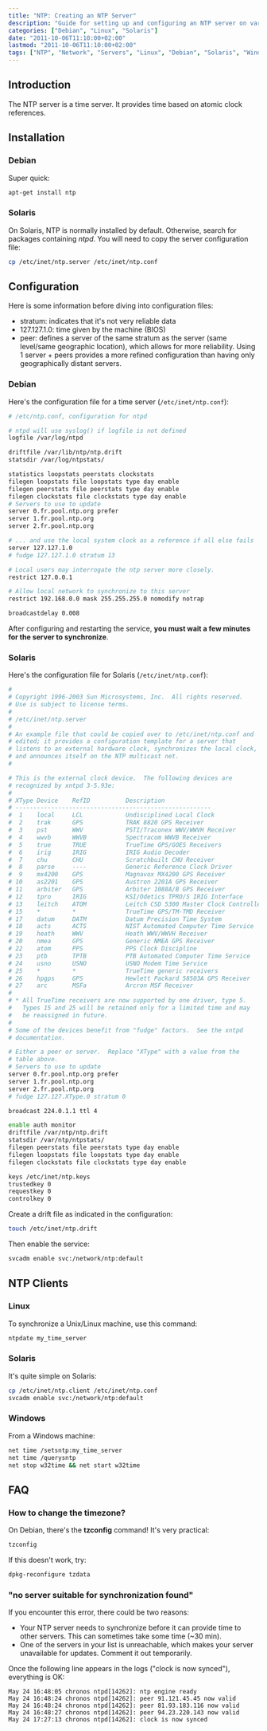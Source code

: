 ```yaml
---
title: "NTP: Creating an NTP Server"
description: "Guide for setting up and configuring an NTP server on various operating systems including Debian and Solaris."
categories: ["Debian", "Linux", "Solaris"]
date: "2011-10-06T11:10:00+02:00"
lastmod: "2011-10-06T11:10:00+02:00"
tags: ["NTP", "Network", "Servers", "Linux", "Debian", "Solaris", "Windows"]
---
```


## Introduction

The NTP server is a time server. It provides time based on atomic clock references.

## Installation

### Debian

Super quick:

```bash
apt-get install ntp
```

### Solaris

On Solaris, NTP is normally installed by default. Otherwise, search for packages containing *ntpd*.
You will need to copy the server configuration file:

```bash
cp /etc/inet/ntp.server /etc/inet/ntp.conf
```

## Configuration

Here is some information before diving into configuration files:

* stratum: indicates that it's not very reliable data
* 127.127.1.0: time given by the machine (BIOS)
* peer: defines a server of the same stratum as the server (same level/same geographic location), which allows for more reliability. Using 1 server + peers provides a more refined configuration than having only geographically distant servers.

### Debian

Here's the configuration file for a time server (`/etc/inet/ntp.conf`):

```bash
# /etc/ntp.conf, configuration for ntpd

# ntpd will use syslog() if logfile is not defined
logfile /var/log/ntpd

driftfile /var/lib/ntp/ntp.drift
statsdir /var/log/ntpstats/

statistics loopstats peerstats clockstats
filegen loopstats file loopstats type day enable
filegen peerstats file peerstats type day enable
filegen clockstats file clockstats type day enable
# Servers to use to update
server 0.fr.pool.ntp.org prefer
server 1.fr.pool.ntp.org
server 2.fr.pool.ntp.org

# ... and use the local system clock as a reference if all else fails
server 127.127.1.0
# fudge 127.127.1.0 stratum 13

# Local users may interrogate the ntp server more closely.
restrict 127.0.0.1

# Allow local network to synchronize to this server
restrict 192.168.0.0 mask 255.255.255.0 nomodify notrap

broadcastdelay 0.008
```

After configuring and restarting the service, **you must wait a few minutes for the server to synchronize**.

### Solaris

Here's the configuration file for Solaris (`/etc/inet/ntp.conf`):

```bash
#
# Copyright 1996-2003 Sun Microsystems, Inc.  All rights reserved.
# Use is subject to license terms.
#
# /etc/inet/ntp.server
#
# An example file that could be copied over to /etc/inet/ntp.conf and
# edited; it provides a configuration template for a server that
# listens to an external hardware clock, synchronizes the local clock,
# and announces itself on the NTP multicast net.
#

# This is the external clock device.  The following devices are
# recognized by xntpd 3-5.93e:
#
# XType Device    RefID          Description
# -------------------------------------------------------
#  1    local     LCL            Undisciplined Local Clock
#  2    trak      GPS            TRAK 8820 GPS Receiver
#  3    pst       WWV            PSTI/Traconex WWV/WWVH Receiver
#  4    wwvb      WWVB           Spectracom WWVB Receiver
#  5    true      TRUE           TrueTime GPS/GOES Receivers
#  6    irig      IRIG           IRIG Audio Decoder
#  7    chu       CHU            Scratchbuilt CHU Receiver
#  8    parse     ----           Generic Reference Clock Driver
#  9    mx4200    GPS            Magnavox MX4200 GPS Receiver
# 10    as2201    GPS            Austron 2201A GPS Receiver
# 11    arbiter   GPS            Arbiter 1088A/B GPS Receiver
# 12    tpro      IRIG           KSI/Odetics TPRO/S IRIG Interface
# 13    leitch    ATOM           Leitch CSD 5300 Master Clock Controller
# 15    *         *              TrueTime GPS/TM-TMD Receiver
# 17    datum     DATM           Datum Precision Time System
# 18    acts      ACTS           NIST Automated Computer Time Service
# 19    heath     WWV            Heath WWV/WWVH Receiver
# 20    nmea      GPS            Generic NMEA GPS Receiver
# 22    atom      PPS            PPS Clock Discipline
# 23    ptb       TPTB           PTB Automated Computer Time Service
# 24    usno      USNO           USNO Modem Time Service
# 25    *         *              TrueTime generic receivers
# 26    hpgps     GPS            Hewlett Packard 58503A GPS Receiver
# 27    arc       MSFa           Arcron MSF Receiver
#
# * All TrueTime receivers are now supported by one driver, type 5.
#   Types 15 and 25 will be retained only for a limited time and may
#   be reassigned in future.
#
# Some of the devices benefit from "fudge" factors.  See the xntpd
# documentation.

# Either a peer or server.  Replace "XType" with a value from the
# table above.
# Servers to use to update
server 0.fr.pool.ntp.org prefer
server 1.fr.pool.ntp.org
server 2.fr.pool.ntp.org
# fudge 127.127.XType.0 stratum 0

broadcast 224.0.1.1 ttl 4

enable auth monitor
driftfile /var/ntp/ntp.drift
statsdir /var/ntp/ntpstats/
filegen peerstats file peerstats type day enable
filegen loopstats file loopstats type day enable
filegen clockstats file clockstats type day enable

keys /etc/inet/ntp.keys
trustedkey 0
requestkey 0
controlkey 0
```

Create a drift file as indicated in the configuration:

```bash
touch /etc/inet/ntp.drift
```

Then enable the service:

```bash
svcadm enable svc:/network/ntp:default
```

## NTP Clients

### Linux

To synchronize a Unix/Linux machine, use this command:

```bash
ntpdate my_time_server
```

### Solaris

It's quite simple on Solaris:

```bash
cp /etc/inet/ntp.client /etc/inet/ntp.conf
svcadm enable svc:/network/ntp:default
```

### Windows

From a Windows machine:

```bash
net time /setsntp:my_time_server
net time /querysntp
net stop w32time && net start w32time
```

## FAQ

### How to change the timezone?

On Debian, there's the **tzconfig** command! It's very practical:

```bash
tzconfig
```

If this doesn't work, try:

```bash
dpkg-reconfigure tzdata
```

### "no server suitable for synchronization found"

If you encounter this error, there could be two reasons:

* Your NTP server needs to synchronize before it can provide time to other servers. This can sometimes take some time (~30 min).
* One of the servers in your list is unreachable, which makes your server unavailable for updates. Comment it out temporarily.

Once the following line appears in the logs ("clock is now synced"), everything is OK:

```
May 24 16:48:05 chronos ntpd[14262]: ntp engine ready
May 24 16:48:24 chronos ntpd[14262]: peer 91.121.45.45 now valid
May 24 16:48:24 chronos ntpd[14262]: peer 81.93.183.116 now valid
May 24 16:48:27 chronos ntpd[14262]: peer 94.23.220.143 now valid
May 24 17:27:13 chronos ntpd[14262]: clock is now synced
```
